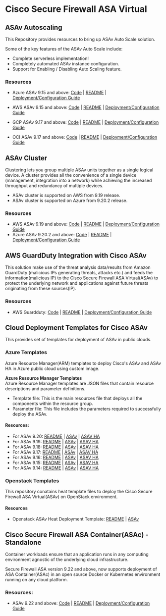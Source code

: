 # Cisco Secure Firewall ASA Virtual

## ASAv Autoscaling

This Repository provides resources to bring up ASAv Auto Scale solution.

Some of the key features of the ASAv Auto Scale include:

* Complete serverless implementation!
* Completely automated ASAv instance configuration.
* Support for Enabling / Disabling Auto Scaling feature.

### Resources

* Azure ASAv 9.15 and above: [Code](autoscale/azure/)     |     [README](autoscale/azure/README.md)     |     [Deployment/Configuration Guide](autoscale/azure/asav_azure_autoscale_v919.pdf)

* AWS ASAv 9.15 and above: [Code](autoscale/aws/)     |     [README](autoscale/aws/README.md)     |     [Deployment/Configuration Guide](autoscale/aws/asav_aws_autoscale.pdf)

* GCP ASAv 9.17 and above: [Code](autoscale/gcp/)     |     [README](autoscale/gcp/README.md)     |     [Deployment/Configuration Guide](autoscale/gcp/asav_gcp_autoscale.pdf)

* OCI ASAv 9.17 and above: [Code](autoscale/oci/)     |     [README](autoscale/oci/README.md)     |     [Deployment/Configuration Guide](autoscale/oci/ASAv_Auto_Scale_Solution_on_OCI.pdf)


## ASAv Cluster

Clustering lets you group multiple ASAv units together as a single logical device.
A cluster provides all the convenience of a single device (management, integration into a network) while achieving the increased throughput and redundancy of multiple devices.
* ASAv cluster is supported on AWS from 9.19 release.
* ASAv cluster is supported on Azure from 9.20.2 release.

### Resources

* AWS ASAv 9.19 and above: [Code](cluster/aws/)     |     [README](cluster/aws/README.md)     |     [Deployment/Configuration Guide](cluster/aws/cluster-asav-public.pdf)
* Azure ASAv 9.20.2 and above: [Code](cluster/azure)     |     [README](cluster/azure/README.md)     |     [Deployment/Configuration Guide](cluster/azure/cluster-azure-public.pdf)

## AWS GuardDuty Integration with Cisco ASAv

This solution make use of the threat analysis data/results from Amazon GuardDuty (malicious IPs generating threats, attacks etc.) and feeds the information(malicious IP) to the Cisco Secure Firewall ASA Virtual(ASAv) to protect the underlying network and applications against future threats originating from these sources(IP).

### Resources

* AWS Guardduty: [Code](cloud-service-integration/aws/guardduty/)     |     [README](cloud-service-integration/aws/guardduty/README.md)     |     [Deployment/Configuration Guide](cloud-service-integration/aws/guardduty/Cisco_ASAv_AWS_GuardDuty_Integration_User_Configuration_Guide.pdf)

## Cloud Deployment Templates for Cisco ASAv

This provides set of templates for deployment of ASAv in public clouds.

### Azure Templates

Azure Resource Manager(ARM) templates to deploy Cisco's ASAv and ASAv HA in Azure public cloud using custom image.

**Azure Resource Manager Templates**<br>
Azure Resource Manager templates are JSON files that contain resource descriptions and parameter definitions.
* Template file: This is the main resources file that deploys all the components within the resource group.
* Parameter file: This file includes the parameters required to successfully deploy the ASAv.

#### Resources:

* For ASAv 9.20: [README](deployment-templates/azure/README.md) | [ASAv](deployment-templates/azure/ASAv9.20/asav/README.md)  |   [ASAV HA](deployment-templates/azure/ASAv9.20/asav-ha/README.md)
* For ASAv 9.19: [README](deployment-templates/azure/README.md) | [ASAv](deployment-templates/azure/ASAv9.19/asav/README.md)  |   [ASAV HA](deployment-templates/azure/ASAv9.19/asav-ha/README.md)
* For ASAv 9.18: [README](deployment-templates/azure/README.md) | [ASAv](deployment-templates/azure/ASAv9.18/asav/README.md)  |   [ASAV HA](deployment-templates/azure/ASAv9.18/asav-ha/README.md)
* For ASAv 9.17: [README](deployment-templates/azure/README.md) | [ASAv](deployment-templates/azure/ASAv9.17/asav/README.md)  |   [ASAV HA](deployment-templates/azure/ASAv9.17/asav-ha/README.md)
* For ASAv 9.16: [README](deployment-templates/azure/README.md) | [ASAv](deployment-templates/azure/ASAv9.16/asav/README.md)  |   [ASAV HA](deployment-templates/azure/ASAv9.16/asav-ha/README.md)
* For ASAv 9.15: [README](deployment-templates/azure/README.md) | [ASAv](deployment-templates/azure/ASAv9.15/asav/README.md)  |   [ASAV HA](deployment-templates/azure/ASAv9.15/asav-ha/README.md)
* For ASAv 9.14: [README](deployment-templates/azure/README.md) | [ASAv](deployment-templates/azure/ASAv9.14/asav/README.md)  |   [ASAV HA](deployment-templates/azure/ASAv9.14/asav-ha/README.md)

### Openstack Templates

This repository conatains heat template files to deploy the Cisco Secure Firewall ASA Virtual(ASAv) on OpenStack environment.

#### Resources

* Openstack ASAv Heat Deployment Template: [README](deployment-templates/openstack/README.md) | [ASAv](deployment-templates/openstack/ASAv/README.md)

## Cisco Secure Firewall ASA Container(ASAc) - Standalone

Container workloads ensure that an application runs in any computing environment agnostic of the underlying cloud infrastructure. 

Secure Firewall ASA version 9.22 and above, now supports deployment of ASA Container(ASAc) in an open source Docker or Kubernetes environment running on any cloud platform.

### Resources:

* ASAv 9.22 and above: [Code](standalone-asac/)     |     [README](standalone-asac/README.md)     |     [Deployment/Configuration Guide](standalone-asac/asa-container.pdf)
